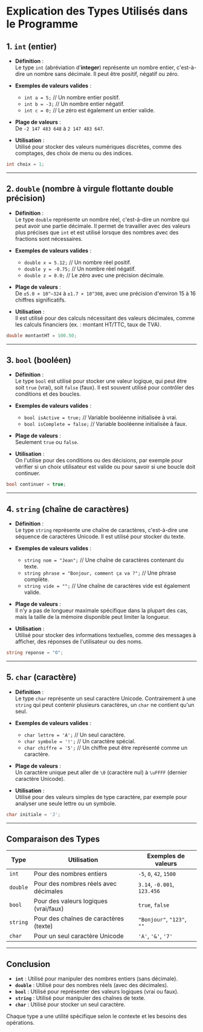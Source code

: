 
# Explication des Types Utilisés dans le Programme

## 1. `int` (entier)

- **Définition** :  
  Le type `int` (abréviation d'**integer**) représente un nombre entier, c'est-à-dire un nombre sans décimale. Il peut être positif, négatif ou zéro.

- **Exemples de valeurs valides** :  
  - `int a = 5;`  // Un nombre entier positif.  
  - `int b = -3;` // Un nombre entier négatif.  
  - `int c = 0;`  // Le zéro est également un entier valide.

- **Plage de valeurs** :  
  De `-2 147 483 648` à `2 147 483 647`.

- **Utilisation** :  
  Utilisé pour stocker des valeurs numériques discrètes, comme des comptages, des choix de menu ou des indices.

```csharp
int choix = 1;
```

---

## 2. `double` (nombre à virgule flottante double précision)

- **Définition** :  
  Le type `double` représente un nombre réel, c'est-à-dire un nombre qui peut avoir une partie décimale. Il permet de travailler avec des valeurs plus précises que `int` et est utilisé lorsque des nombres avec des fractions sont nécessaires.

- **Exemples de valeurs valides** :  
  - `double x = 5.12;` // Un nombre réel positif.  
  - `double y = -0.75;` // Un nombre réel négatif.  
  - `double z = 0.0;`   // Le zéro avec une précision décimale.

- **Plage de valeurs** :  
  De `±5.0 × 10^−324` à `±1.7 × 10^308`, avec une précision d'environ 15 à 16 chiffres significatifs.

- **Utilisation** :  
  Il est utilisé pour des calculs nécessitant des valeurs décimales, comme les calculs financiers (ex. : montant HT/TTC, taux de TVA).

```csharp
double montantHT = 100.50;
```

---

## 3. `bool` (booléen)

- **Définition** :  
  Le type `bool` est utilisé pour stocker une valeur logique, qui peut être soit `true` (vrai), soit `false` (faux). Il est souvent utilisé pour contrôler des conditions et des boucles.

- **Exemples de valeurs valides** :  
  - `bool isActive = true;` // Variable booléenne initialisée à vrai.  
  - `bool isComplete = false;` // Variable booléenne initialisée à faux.

- **Plage de valeurs** :  
  Seulement `true` ou `false`.

- **Utilisation** :  
  On l'utilise pour des conditions ou des décisions, par exemple pour vérifier si un choix utilisateur est valide ou pour savoir si une boucle doit continuer.

```csharp
bool continuer = true;
```

---

## 4. `string` (chaîne de caractères)

- **Définition** :  
  Le type `string` représente une chaîne de caractères, c'est-à-dire une séquence de caractères Unicode. Il est utilisé pour stocker du texte.

- **Exemples de valeurs valides** :  
  - `string nom = "Jean";` // Une chaîne de caractères contenant du texte.  
  - `string phrase = "Bonjour, comment ça va ?";` // Une phrase complète.  
  - `string vide = "";` // Une chaîne de caractères vide est également valide.

- **Plage de valeurs** :  
  Il n'y a pas de longueur maximale spécifique dans la plupart des cas, mais la taille de la mémoire disponible peut limiter la longueur.

- **Utilisation** :  
  Utilisé pour stocker des informations textuelles, comme des messages à afficher, des réponses de l'utilisateur ou des noms.

```csharp
string reponse = "O";
```

---

## 5. `char` (caractère)

- **Définition** :  
  Le type `char` représente un seul caractère Unicode. Contrairement à une `string` qui peut contenir plusieurs caractères, un `char` ne contient qu'un seul.

- **Exemples de valeurs valides** :  
  - `char lettre = 'A';` // Un seul caractère.  
  - `char symbole = '!';` // Un caractère spécial.  
  - `char chiffre = '5';` // Un chiffre peut être représenté comme un caractère.

- **Plage de valeurs** :  
  Un caractère unique peut aller de `\0` (caractère nul) à `\uFFFF` (dernier caractère Unicode).

- **Utilisation** :  
  Utilisé pour des valeurs simples de type caractère, par exemple pour analyser une seule lettre ou un symbole.

```csharp
char initiale = 'J';
```

---

## Comparaison des Types

| **Type**   | **Utilisation**                            | **Exemples de valeurs**        |
|------------|--------------------------------------------|--------------------------------|
| `int`      | Pour des nombres entiers                   | `-5`, `0`, `42`, `1500`        |
| `double`   | Pour des nombres réels avec décimales      | `3.14`, `-0.001`, `123.456`    |
| `bool`     | Pour des valeurs logiques (vrai/faux)      | `true`, `false`                |
| `string`   | Pour des chaînes de caractères (texte)     | `"Bonjour"`, `"123"`, `""`     |
| `char`     | Pour un seul caractère Unicode             | `'A'`, `'&'`, `'7'`            |

---

## Conclusion

- **`int`** : Utilisé pour manipuler des nombres entiers (sans décimale).  
- **`double`** : Utilisé pour des nombres réels (avec des décimales).  
- **`bool`** : Utilisé pour représenter des valeurs logiques (vrai ou faux).  
- **`string`** : Utilisé pour manipuler des chaînes de texte.  
- **`char`** : Utilisé pour stocker un seul caractère.

Chaque type a une utilité spécifique selon le contexte et les besoins des opérations.

